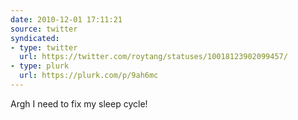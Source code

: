 ```yaml
---
date: 2010-12-01 17:11:21
source: twitter
syndicated:
- type: twitter
  url: https://twitter.com/roytang/statuses/10018123902099457/
- type: plurk
  url: https://plurk.com/p/9ah6mc
---
```


Argh I need to fix my sleep cycle!